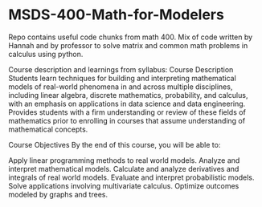 # MSDS-400-Math-for-Modelers
Repo contains useful code chunks from math 400. Mix of code written by Hannah and by professor to solve matrix and common math problems in calculus using python. 


Course description and learnings from syllabus: 
Course Description
Students learn techniques for building and interpreting mathematical models of real-world phenomena in and across multiple disciplines, including linear algebra, discrete mathematics, probability, and calculus, with an emphasis on applications in data science and data engineering. Provides students with a firm understanding or review of these fields of mathematics prior to enrolling in courses that assume understanding of mathematical concepts.

Course Objectives
By the end of this course, you will be able to:

Apply linear programming methods to real world models.
Analyze and interpret mathematical models.
Calculate and analyze derivatives and integrals of real world models.
Evaluate and interpret probabilistic models.
Solve applications involving multivariate calculus.
Optimize outcomes modeled by graphs and trees.
